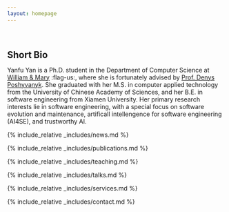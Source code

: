 ```yaml
---
layout: homepage
---
```


<h1 id="about-me"></h1>

<h2 style="margin: 60px 0px 10px;">Short Bio</h2>

Yanfu Yan is a Ph.D. student in the Department of Computer Science at [William & Mary](https://www.wm.edu/) :flag-us:, where she is fortunately advised by [Prof. Denys Poshyvanyk](https://www.cs.wm.edu/~denys/). She graduated with her M.S. in computer applied technology from the University of Chinese Academy of Sciences, and her B.E. in software engineering from Xiamen University. Her primary research interests lie in software engineering, with a special focus on software evolution and maintenance, artificall intellengence for software engineering (AI4SE), and trustworthy AI. 


<!--
<strong style="color:#e74d3c; font-weight:600"><strong style="color:#e74d3c; font-weight:600">I am currently on the 2023-2024 academic job market, looking for faculty positions in CS, CSE, ECE, IEOR, etc., related to Artificial Intelligence, Computer Vision, and Machine Learning. Please feel free to contact me if you are interested. I am also happy to give talks on my research in related seminars.</strong></strong>
-->

{% include_relative _includes/news.md %}

{% include_relative _includes/publications.md %}

<!-- {% include_relative _includes/preprints.md %} -->

{% include_relative _includes/teaching.md %}

{% include_relative _includes/talks.md %}

{% include_relative _includes/services.md %}

{% include_relative _includes/contact.md %}
